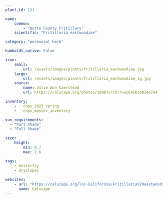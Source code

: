 ```yaml
---
plant_id: 131

name: 
    common: 
        - "Butte County Fritillary"  
    scientific: "Fritillaria eastwoodiae"  

category: "perennial herb"

humboldt_native: False

icon: 
    small: 
        url: /assets/images/plants/fritillaria_eastwoodiae.jpg 
    large: 
        url: /assets/images/plants/fritillaria_eastwoodiae_lg.jpg 
    source: 
        name: Julie Ann Kierstead 
        url: https://calscape.org/photos/1699?srchcr=sc641b3d824e7e4

inventory: 
    -   cnps_2023_spring
    -   cnps_master_inventory

sun_requirements:
  - "Part Shade"
  - "Full Shade"

size:
    height: 
        min: 0.7
        max: 2.6

tags:
    - butterfly
    - drySlopes
 
websites: 
    - url: "https://calscape.org/loc-California/Fritillaria%20eastwoodiea(%20)"
      name: Calscape
---
```

